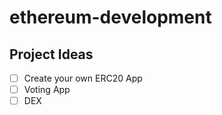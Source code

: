 # ethereum-development

## Project Ideas

- [ ] Create your own ERC20 App
- [ ] Voting App
- [ ] DEX
